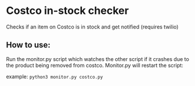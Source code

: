 # Costco in-stock checker
Checks if an item on Costco is in stock and get notified (requires twilio)

## How to use:

Run the monitor.py script which watches the other script if it crashes due to the product being removed from costco. Monitor.py will restart the script:

example: `python3 monitor.py costco.py`

